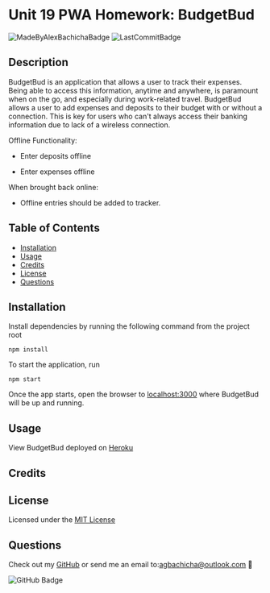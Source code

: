 # Unit 19 PWA Homework: BudgetBud

![MadeByAlexBachichaBadge](https://img.shields.io/badge/made%20by-alexbachicha-orange)
![LastCommitBadge](https://img.shields.io/github/last-commit/alexbachicha/BudgetBud)

## Description

BudgetBud is an application that allows a user to track their expenses. Being able to access this information, anytime and anywhere, is paramount when on the go, and especially during work-related travel. BudgetBud allows a user to add expenses and deposits to their budget with or without a connection. This is key for users who can't always access their banking information due to lack of a wireless connection.

Offline Functionality:

  * Enter deposits offline

  * Enter expenses offline

When brought back online:

  * Offline entries should be added to tracker.


## Table of Contents

- [Installation](#installation)
- [Usage](#usage)
- [Credits](#credits)
- [License](#license)
- [Questions](#questions)


## Installation

Install dependencies by running the following command from the project root
```
npm install
```

To start the application, run
```
npm start
```

Once the app starts, open the browser to [localhost:3000](http://localhost:3000) where BudgetBud will be up and running.


## Usage

View BudgetBud deployed on [Heroku](https://blooming-meadow-60843.herokuapp.com/)

## Credits



## License

Licensed under the [MIT License](LICENSE.txt)


## Questions 

Check out my [GitHub](https://github.com/alexbachicha) or send me an email to:[agbachicha@outlook.com](mailto:agbachicha@outlook.com) :e-mail:

![GitHub Badge](https://img.shields.io/github/followers/alexbachicha?label=Questions%3F&style=social)
